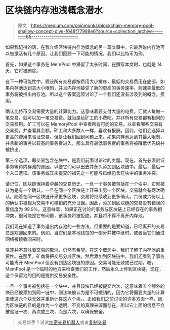 # 区块链内存池浅概念潜水

> 原文：<https://medium.com/coinmonks/blockchain-memory-pool-shallow-concept-dive-f648f77988e6?source=collection_archive---------65----------------------->

如果我记得的话，在我介绍区块链内存池概念的另一篇文章中，它最后说内存池可以被激活有几个原因。让我们回顾一下可能的情况。我们以比特币为例。

首先，如果这个事务在 MemPool 中滞留了太长时间，在撰写本文时，也就是 14 天，它将被删除。

在下一种可能性中，假设所有交易都按费用大小排序，最低的交易费用在底部。如果内存池达到其大小限制，并且内存池接受了新的更高的事务速率，则速率最低的事务将被推出内存池。所以这个答案选项讨论了一个我们还没有涉及到的概念，费用。

确认比特币交易需要大量的计算能力。这意味着要支付大量的电费。汇款人每做一笔交易，就可以加一笔交易费。就当是给矿工的小费吧。并非所有交易都有相同的交易费用。矿工可以在 MemoryPool 中查看所有可能的交易，以查看哪些交易有交易费，并查看其金额。矿工和大多数人一样，喜欢有报酬。因此，他们会选择以更高的费用来验证交易。但是让我们回到问题上来。如果内存池达到其最大限制，并且新的事务以较高的事务费进入，那么具有最低事务费的事务将被降低优先级并被挤出。

第三个选项，即交易包含在块中，是我们前面讨论过的主题。现在，首先必须验证事务等待内存池的原因，以便它们可以出去并永久添加到区块链中。最后，最后一个入口选项。该事务或其未提交的祖先之一可能与已经包含在块中的事务冲突。

请记住，区块链保持着卓越的交易历史。一旦一个事务被包括在一个块中，它就被认为是有一个确认。一旦在同一个区块链上开采出另一个区块，交易就会有两次确认。随着在同一区块链开采更多区块，交易将继续收到更多确认。六份或六份以上的确认书被视为交易不可撤销的充分证据。因此，添加到区块链的交易没有错误的置信度为 99.9%。这意味着，如果正在讨论的事务与区块链上已经存在的事务相冲突，很可能是它有问题，该事务将被拒绝，并且将不得不离开内存池。

我们现在知道了事务退出内存池的一些方法。但重要的是要知道，已经离开的交易总是欢迎回来的。例如，当它们是本地钱包的一部分并被中继时，或者当它们通过网络被接收回来时。

驱逐并不意味着交易的取消，仍然有希望。在这个概念中，我们了解了内存池的重要性。在那里，矿商将把交易分成区块，然后添加到区块链中。我们还看到了事务可能离开 MemPool 但没有到达区块链的原因。交易可能无效或已过期。嗯，MemPool 是一个临时的地方来检查我们的工作，然后永久上传到区块链。现在，这个保留池的目的是提供交易安全性。

一旦一个事务被包括在一个块中，并且该块已经被提交六次，这意味着五个额外的块已经被添加到同一链中，则该块被认为是不可撤销的，因为它将需要大量的计算来使这六个块无效并重新计算这六个块。。正如我们之前讨论的许多方面一样，因为区块链的目的是作为一个透明、不变的真理来源而存在，所以它上面的信息不会被验证一次、两次或三次，而是六次，以确保安全。

> 交易新手？试试[加密交易机器人](/coinmonks/crypto-trading-bot-c2ffce8acb2a)或者[复制交易](/coinmonks/top-10-crypto-copy-trading-platforms-for-beginners-d0c37c7d698c)